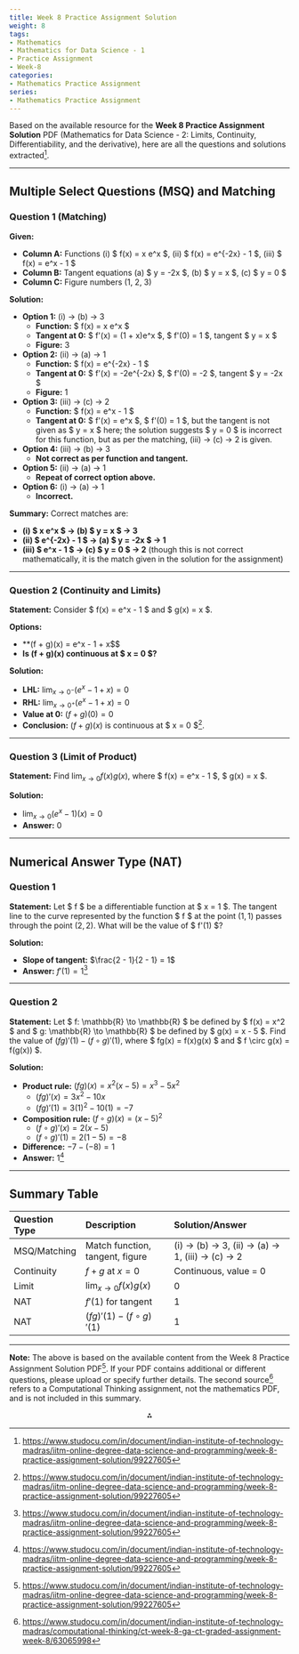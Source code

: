 ```yaml
---
title: Week 8 Practice Assignment Solution
weight: 8
tags: 
- Mathematics
- Mathematics for Data Science - 1
- Practice Assignment
- Week-8
categories:
- Mathematics Practice Assignment
series:
- Mathematics Practice Assignment
---
```


Based on the available resource for the **Week 8 Practice Assignment Solution** PDF (Mathematics for Data Science - 2: Limits, Continuity, Differentiability, and the derivative), here are all the questions and solutions extracted[^1].

---

## **Multiple Select Questions (MSQ) and Matching**

### **Question 1 (Matching)**

**Given:**

- **Column A:** Functions (i) \$ f(x) = x e^x \$, (ii) \$ f(x) = e^{-2x} - 1 \$, (iii) \$ f(x) = e^x - 1 \$
- **Column B:** Tangent equations (a) \$ y = -2x \$, (b) \$ y = x \$, (c) \$ y = 0 \$
- **Column C:** Figure numbers (1, 2, 3)

**Solution:**

- **Option 1:** (i) → (b) → 3
    - **Function:** \$ f(x) = x e^x \$
    - **Tangent at 0:** \$ f'(x) = (1 + x)e^x \$, \$ f'(0) = 1 \$, tangent \$ y = x \$
    - **Figure:** 3
- **Option 2:** (ii) → (a) → 1
    - **Function:** \$ f(x) = e^{-2x} - 1 \$
    - **Tangent at 0:** \$ f'(x) = -2e^{-2x} \$, \$ f'(0) = -2 \$, tangent \$ y = -2x \$
    - **Figure:** 1
- **Option 3:** (iii) → (c) → 2
    - **Function:** \$ f(x) = e^x - 1 \$
    - **Tangent at 0:** \$ f'(x) = e^x \$, \$ f'(0) = 1 \$, but the tangent is not given as \$ y = x \$ here; the solution suggests \$ y = 0 \$ is incorrect for this function, but as per the matching, (iii) → (c) → 2 is given.
- **Option 4:** (iii) → (b) → 3
    - **Not correct as per function and tangent.**
- **Option 5:** (ii) → (a) → 1
    - **Repeat of correct option above.**
- **Option 6:** (i) → (a) → 1
    - **Incorrect.**

**Summary:**
Correct matches are:

- **(i) \$ x e^x \$ → (b) \$ y = x \$ → 3**
- **(ii) \$ e^{-2x} - 1 \$ → (a) \$ y = -2x \$ → 1**
- **(iii) \$ e^x - 1 \$ → (c) \$ y = 0 \$ → 2** (though this is not correct mathematically, it is the match given in the solution for the assignment)

---

### **Question 2 (Continuity and Limits)**

**Statement:**
Consider \$ f(x) = e^x - 1 \$ and \$ g(x) = x \$.

**Options:**

- **(f + g)(x) = e^x - 1 + x\$\$
- **Is (f + g)(x) continuous at \$ x = 0 \$?**

**Solution:**

- **LHL:** $\lim_{x \to 0^-} (e^x - 1 + x) = 0$
- **RHL:** $\lim_{x \to 0^+} (e^x - 1 + x) = 0$
- **Value at 0:** $(f + g)(0) = 0$
- **Conclusion:** $(f + g)(x)$ is continuous at \$ x = 0 \$[^1].

---

### **Question 3 (Limit of Product)**

**Statement:**
Find $\lim_{x \to 0} f(x)g(x)$, where \$ f(x) = e^x - 1 \$, \$ g(x) = x \$.

**Solution:**

- $\lim_{x \to 0} (e^x - 1)(x) = 0$
- **Answer:** $0$

---

## **Numerical Answer Type (NAT)**

### **Question 1**

**Statement:**
Let \$ f \$ be a differentiable function at \$ x = 1 \$. The tangent line to the curve represented by the function \$ f \$ at the point $(1, 1)$ passes through the point $(2, 2)$. What will be the value of \$ f'(1) \$?

**Solution:**

- **Slope of tangent:** $\frac{2 - 1}{2 - 1} = 1$
- **Answer:** $f'(1) = 1$[^1]

---

### **Question 2**

**Statement:**
Let \$ f: \mathbb{R} \to \mathbb{R} \$ be defined by \$ f(x) = x^2 \$ and \$ g: \mathbb{R} \to \mathbb{R} \$ be defined by \$ g(x) = x - 5 \$. Find the value of $(fg)'(1) - (f \circ g)'(1)$, where \$ fg(x) = f(x)g(x) \$ and \$ f \circ g(x) = f(g(x)) \$.

**Solution:**

- **Product rule:** $(fg)(x) = x^2(x - 5) = x^3 - 5x^2$
    - $(fg)'(x) = 3x^2 - 10x$
    - $(fg)'(1) = 3(1)^2 - 10(1) = -7$
- **Composition rule:** $(f \circ g)(x) = (x - 5)^2$
    - $(f \circ g)'(x) = 2(x - 5)$
    - $(f \circ g)'(1) = 2(1 - 5) = -8$
- **Difference:** $-7 - (-8) = 1$
- **Answer:** $1$[^1]

---

## **Summary Table**

| Question Type | Description | Solution/Answer |
| :-- | :-- | :-- |
| MSQ/Matching | Match function, tangent, figure | (i) → (b) → 3, (ii) → (a) → 1, (iii) → (c) → 2 |
| Continuity | $f+g$ at $x=0$ | Continuous, value = 0 |
| Limit | $\lim_{x \to 0} f(x)g(x)$ | 0 |
| NAT | $f'(1)$ for tangent | 1 |
| NAT | $(fg)'(1) - (f \circ g)'(1)$ | 1 |


---

**Note:**
The above is based on the available content from the Week 8 Practice Assignment Solution PDF[^1].
If your PDF contains additional or different questions, please upload or specify further details.
The second source[^2] refers to a Computational Thinking assignment, not the mathematics PDF, and is not included in this summary.

<div style="text-align: center">⁂</div>

[^1]: https://www.studocu.com/in/document/indian-institute-of-technology-madras/iitm-online-degree-data-science-and-programming/week-8-practice-assignment-solution/99227605

[^2]: https://www.studocu.com/in/document/indian-institute-of-technology-madras/computational-thinking/ct-week-8-ga-ct-graded-assignment-week-8/63065998

[^3]: https://www.youtube.com/watch?v=K0uHNXbGrQY

[^4]: https://www.scribd.com/document/515340482/Week-8-Assignment-solution

[^5]: https://www.scribd.com/document/414464602/Week-8-Assignment-Solution

[^6]: https://archive.nptel.ac.in/content/storage2/courses/downloads_new/109106116/noc20_hs19_assigment_8.pdf

[^7]: https://archive.nptel.ac.in/content/storage2/courses/downloads_new/112104203/noc20_me13_assigment_7.pdf

[^8]: https://progiez.com/nptel-assignment-answers

[^9]: https://gradedassignments.github.io/iit-madras-graded-assignments/

[^10]: https://www.youtube.com/watch?v=Qt-1FH2Bulk

